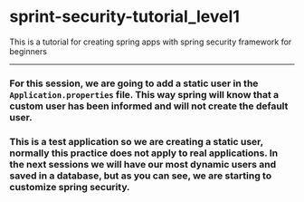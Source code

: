 # sprint-security-tutorial_level1
This is a tutorial for creating spring apps with spring security framework for beginners

---

### For this session, we are going to add a static user in the `Application.properties` file. This way spring will know that a custom user has been informed and will not create the default user.

### This is a test application so we are creating a static user, normally this practice does not apply to real applications. In the next sessions we will have our most dynamic users and saved in a database, but as you can see, we are starting to customize spring security.